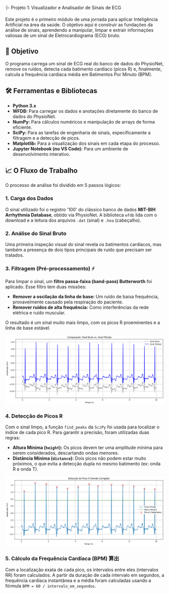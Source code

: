  🩺 Projeto 1: Visualizador e Analisador de Sinais de ECG

Este projeto é o primeiro módulo de uma jornada para aplicar Inteligência Artificial na área da saúde. O objetivo aqui é construir as fundações da análise de sinais, aprendendo a manipular, limpar e extrair informações valiosas de um sinal de Eletrocardiograma (ECG) bruto.

## 🎯 Objetivo

O programa carrega um sinal de ECG real do banco de dados do PhysioNet, remove os ruídos, detecta cada batimento cardíaco (picos R) e, finalmente, calcula a frequência cardíaca média em Batimentos Por Minuto (BPM).

## 🛠️ Ferramentas e Bibliotecas

* **Python 3.x**
* **WFDB:** Para carregar os dados e anotações diretamente do banco de dados do PhysioNet.
* **NumPy:** Para cálculos numéricos e manipulação de arrays de forma eficiente.
* **SciPy:** Para as tarefas de engenharia de sinais, especificamente a filtragem e a detecção de picos.
* **Matplotlib:** Para a visualização dos sinais em cada etapa do processo.
* **Jupyter Notebook (no VS Code):** Para um ambiente de desenvolvimento interativo.

## 📈 O Fluxo de Trabalho

O processo de análise foi dividido em 5 passos lógicos:

### 1. Carga dos Dados
O sinal utilizado foi o registro '100' do clássico banco de dados **MIT-BIH Arrhythmia Database**, obtido via PhysioNet. A biblioteca `wfdb` lida com o download e a leitura dos arquivos `.dat` (sinal) e `.hea` (cabeçalho).

### 2. Análise do Sinal Bruto
Uma primeira inspeção visual do sinal revela os batimentos cardíacos, mas também a presença de dois tipos principais de ruído que precisam ser tratados.

### 3. Filtragem (Pré-processamento) ⚡
Para limpar o sinal, um **filtro passa-faixa (band-pass) Butterworth** foi aplicado. Esse filtro tem duas missões:
* **Remover a oscilação da linha de base:** Um ruído de baixa frequência, provavelmente causado pela respiração do paciente.
* **Remover ruídos de alta frequência:** Como interferências da rede elétrica e ruído muscular.

O resultado é um sinal muito mais limpo, com os picos R proeminentes e a linha de base estável.


![Comparação de Filtragem](Filtragem.png)


### 4. Detecção de Picos R
Com o sinal limpo, a função `find_peaks` da `SciPy` foi usada para localizar o índice de cada pico R. Para garantir a precisão, foram utilizadas duas regras:
* **Altura Mínima (`height`):** Os picos devem ter uma amplitude mínima para serem considerados, descartando ondas menores.
* **Distância Mínima (`distance`):** Dois picos não podem estar muito próximos, o que evita a detecção dupla no mesmo batimento (ex: onda R e onda T).


![Detecção de Picos](detecção.png)


### 5. Cálculo da Frequência Cardíaca (BPM) 算出
Com a localização exata de cada pico, os intervalos entre eles (intervalos RR) foram calculados. A partir da duração de cada intervalo em segundos, a frequência cardíaca instantânea e a média foram calculadas usando a fórmula `BPM = 60 / intervalo_em_segundos`.

